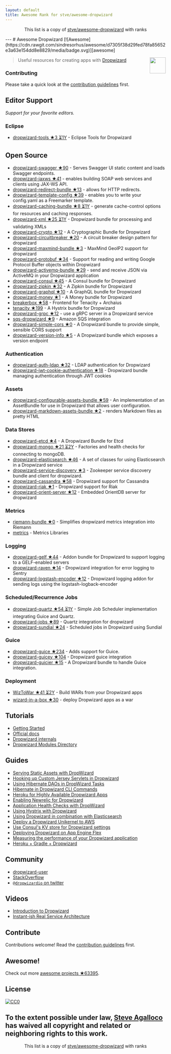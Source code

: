 ```yaml
---
layout: default
title: Awesome Rank for stve/awesome-dropwizard
---
```


<p align="center">
	This list is a copy of <a href="https://github.com/stve/awesome-dropwizard">stve/awesome-dropwizard</a> with ranks
</p>
---
# Awesome Dropwizard [![Awesome](https://cdn.rawgit.com/sindresorhus/awesome/d7305f38d29fed78fa85652e3a63e154dd8e8829/media/badge.svg)][awesome]

[<img src="https://cdn.rawgit.com/stve/awesome-dropwizard/master/dropwizard-hat.png" align="right" width="50">][dropwizard]

[awesome]: https://github.com/sindresorhus/awesome
[dropwizard]: http://www.dropwizard.io

> Useful resources for creating apps with [Dropwizard](http://www.dropwizard.io)

### Contributing

Please take a quick look at the [contribution guidelines](https://github.com/stve/awesome-dropwizard/blob/master/CONTRIBUTING.md) first.

## Editor Support

*Support for your favorite editors.*

### Eclipse

* [dropwizard-tools ★3 ⏳1Y](https://github.com/Tasktop/dropwizard-tools) - Eclipse Tools for Dropwizard

## Open Source

* [dropwizard-swagger ★90](https://github.com/smoketurner/dropwizard-swagger) - Serves Swagger UI static content and loads Swagger endpoints.
* [dropwizard-jaxws ★41](https://github.com/roskart/dropwizard-jaxws) - enables building SOAP web services and clients using JAX-WS API.
* [dropwizard-redirect-bundle ★13](https://github.com/bazaarvoice/dropwizard-redirect-bundle) - allows for HTTP redirects.
* [dropwizard-template-config ★39](https://github.com/tkrille/dropwizard-template-config) - enables you to write your config.yaml as a Freemarker template.
* [dropwizard-caching-bundle ★8 ⏳1Y](https://github.com/bazaarvoice/dropwizard-caching-bundle) - generate cache-control options for resources and caching responses.
* [dropwizard-xml ★25 ⏳1Y](https://github.com/yunspace/dropwizard-xml) - Dropwizard bundle for processing and validating XMLs
* [dropwizard-crypto ★12](https://github.com/meltmedia/dropwizard-crypto) - A Cryptographic Bundle for Dropwizard
* [dropwizard-circuitbreaker ★20](https://github.com/mtakaki/dropwizard-circuitbreaker) - A circuit breaker design pattern for dropwizard
* [dropwizard-maxmind-bundle ★3](https://github.com/phaneesh/dropwizard-maxmind-bundle) - MaxMind GeoIP2 support for dropwizard
* [dropwizard-protobuf ★34](https://github.com/dropwizard/dropwizard-protobuf) - Support for reading and writing Google Protocol Buffer objects within Dropwizard
* [dropwizard-activemq-bundle ★29](https://github.com/mbknor/dropwizard-activemq-bundle) - send and receive JSON via ActiveMQ in your Dropwizard application
* [dropwizard-consul ★45](https://github.com/smoketurner/dropwizard-consul) - A Consul bundle for Dropwizard
* [dropwizard-zipkin ★32](https://github.com/smoketurner/dropwizard-zipkin) - A Zipkin bundle for Dropwizard
* [dropwizard-graphql ★10](https://github.com/smoketurner/dropwizard-graphql) - A GraphQL bundle for Dropwizard
* [dropwizard-money ★1](https://github.com/smoketurner/dropwizard-money) - A Money bundle for Dropwizard
* [breakerbox ★58](https://github.com/yammer/breakerbox) - Frontend for Tenacity + Archaius
* [tenacity ★199](https://github.com/yammer/tenacity) - A Hystrix bundle for Dropwizard
* [dropwizard-grpc ★12](https://github.com/msteinhoff/dropwizard-grpc) - use a gRPC server in a Dropwizard service
* [sqs-dropwizard ★9](https://github.com/bascan/sqs-dropwizard) - Amazon SQS integration
* [dropwizard-simple-cors ★0](https://github.com/ojacobson/dropwizard-simple-cors) - A Dropwizard bundle to provide simple, sensible CORS support
* [dropwizard-version-info ★5](https://github.com/palantir/dropwizard-version-info) - A Dropwizard bundle which exposes a version endpoint

### Authentication

* [dropwizard-auth-ldap ★32](https://github.com/yammer/dropwizard-auth-ldap) - LDAP authentication for Dropwizard
* [dropwizard-jwt-cookie-authentication ★18](https://github.com/dhatim/dropwizard-jwt-cookie-authentication) - Dropwizard bundle managing authentication through JWT cookies

### Assets

* [dropwizard-configurable-assets-bundle ★59](https://github.com/bazaarvoice/dropwizard-configurable-assets-bundle) - An implementation of an AssetBundle for use in Dropwizard that allows user configuration.
* [dropwizard-markdown-assets-bundle ★2](https://github.com/rnorth/dropwizard-markdown-assets-bundle) - renders Markdown files as pretty HTML

### Data Stores

* [dropwizard-etcd ★4](https://github.com/meltmedia/dropwizard-etcd) - A Dropwizard Bundle for Etcd
* [dropwizard-mongo ★21 ⏳2Y](https://github.com/eeb/dropwizard-mongo) - Factories and health checks for connecting to mongoDB.
* [dropwizard-elasticsearch ★46](https://github.com/dropwizard/dropwizard-elasticsearch) - A set of classes for using Elasticsearch in a Dropwizard service
* [dropwizard-service-discovery ★3](https://github.com/santanusinha/dropwizard-service-discovery) - Zookeeper service discovery bundle and client for dropwizard.
* [dropwizard-cassandra ★58](https://github.com/composable-systems/dropwizard-cassandra) - Dropwizard support for Cassandra
* [dropwizard-riak ★1](https://github.com/smoketurner/dropwizard-riak) - Dropwizard support for Riak
* [dropwizard-orient-server ★12](https://github.com/xvik/dropwizard-orient-server) - Embedded OrientDB server for dropwizard

### Metrics

* [riemann-bundle ★0](https://github.com/phaneesh/riemann-bundle) - Simplifies dropwizard metrics integration into Riemann
* [metrics](http://metrics.dropwizard.io/3.1.0/manual/third-party/) - Metrics Libraries

### Logging

* [dropwizard-gelf ★44](https://github.com/gini/dropwizard-gelf) - Addon bundle for Dropwizard to support logging to a GELF-enabled servers
* [dropwizard-raven ★14](https://github.com/tradier/dropwizard-raven) - Dropwizard integration for error logging to Sentry
* [dropwizard-logstash-encoder ★12](https://github.com/Wikia/dropwizard-logstash-encoder) - Dropwizard logging addon for sending logs using the logstash-logback-encoder

### Scheduled/Recurrence Jobs

* [dropwizard-quartz ★54 ⏳1Y](https://github.com/jaredstehler/dropwizard-quartz) - Simple Job Scheduler implementation integrating Guice and Quartz.
* [dropwizard-jobs ★89](https://github.com/spinscale/dropwizard-jobs) - Quartz integration for dropwizard
* [dropwizard-sundial ★24](https://github.com/timmolter/dropwizard-sundial) - Scheduled jobs in Dropwizard using Sundial

### Guice

* [dropwizard-guice ★234](https://github.com/HubSpot/dropwizard-guice) - Adds support for Guice.
* [dropwizard-guicey ★104](https://github.com/xvik/dropwizard-guicey) - Dropwizard guice integration
* [dropwizard-guicier ★15](https://github.com/HubSpot/dropwizard-guicier) - A Dropwizard bundle to handle Guice integration.

### Deployment

* [WizToWar ★41 ⏳2Y](https://github.com/twilio/wiztowar) - Build WARs from your Dropwizard apps
* [wizard-in-a-box ★30](https://github.com/rvs-fluid-it/wizard-in-a-box) - deploy Dropwizard apps as a war

## Tutorials

* [Getting Started](http://www.dropwizard.io/0.9.2/docs/getting-started.html)
* [Official docs](http://www.dropwizard.io/0.9.2/docs/manual/index.html)
* [Dropwizard internals](http://www.dropwizard.io/0.9.2/docs/manual/internals.html)
* [Dropwizard Modules Directory](http://modules.dropwizard.io/)

## Guides

* [Serving Static Assets with DropWizard](https://spin.atomicobject.com/2014/10/11/serving-static-assets-with-dropwizard/)
* [Hooking up Custom Jersey Servlets in Dropwizard](https://spin.atomicobject.com/2015/03/30/jersey-servlets-dropwizard/)
* [Using Hibernate DAOs in DropWizard Tasks](https://spin.atomicobject.com/2015/02/03/dropwizard-hibernate-dao/)
* [Hibernate in Dropwizard CLI Commands](http://clearthehaze.com/2015/04/hibernate-in-dropwizard-cli-commands/)
* [Heroku for Highly Available Dropwizard Apps](http://techbytes.anuragkapur.com/2015/05/heroku-for-highly-available-dropwizard.html?m=1)
* [Enabling Newrelic for Dropwizard](http://kyleboon.org/blog/2013/09/23/newrelic-for-dropwizard/)
* [Application Health Checks with DropWizard](http://willhamill.com/2014/12/04/application-health-checks-with-dropwizard)
* [Using Hystrix with Dropwizard](http://christopher-batey.blogspot.com/2014/08/using-hystrix-with-dropwizard.html)
* [Using Dropwizard in combination with Elasticsearch](http://www.gridshore.nl/2014/05/15/using-dropwizard-combination-elasticsearch/)
* [Deploy a Dropwizard Unikernel to AWS](https://boxfuse.com/blog/dropwizard-aws.html)
* [Use Consul's KV store for Dropwizard settings](http://blog.remmelt.com/2015/06/09/use-consuls-kv-store-for-dropwizard-settings/)
* [Deploying Dropwizard on App Engine Flex](https://www.aytech.ca/blog/dropwizard-app-engine-flexible-env/)
* [Measuring the performance of your Dropwizard application](https://www.aytech.ca/blog/measuring-performance-dropwizard-application/)
* [Heroku + Gradle + Dropwizard](https://www.aytech.ca/blog/heroku-gradle-dropwizard/)

## Community

* [dropwizard-user](https://groups.google.com/forum/#!forum/dropwizard-user)
* [StackOverflow](http://stackoverflow.com/questions/tagged/dropwizard)
* [`@dropwizardio` on twitter](https://twitter.com/dropwizardio)

## Videos

* [Introduction to Dropwizard](https://www.youtube.com/watch?v=2tSWsjtw0ms)
* [Instant-ish Real Service Architecture](https://vimeo.com/37930578)

## Contribute

Contributions welcome! Read the [contribution guidelines](https://github.com/stve/awesome-dropwizard/blob/master/CONTRIBUTING.md) first.

## Awesome!

Check out more [awesome projects ★63395](https://github.com/sindresorhus/awesome).

## License

[![CC0](https://licensebuttons.net/p/zero/1.0/88x31.png)](https://creativecommons.org/publicdomain/zero/1.0/)

To the extent possible under law, [Steve Agalloco](http://beforeitwasround.com) has waived all copyright and related or neighboring rights to this work.
---
<p align="center">
	This list is a copy of <a href="https://github.com/stve/awesome-dropwizard">stve/awesome-dropwizard</a> with ranks
</p>
